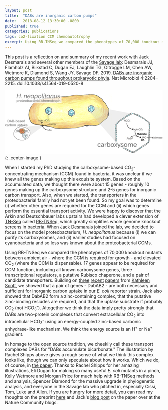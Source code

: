 ```yaml
---
layout: post
title:  "DABs are inorganic carbon pumps"
date:   2018-08-12 13:30:00 -0800
published: true
categories: publications
tags: co2-fixation CCM chemoautotrophy
excerpt: Using RB-TNSeq we compared the phenotypes of 70,000 knockout mutants between ambient air - where the CCM is required for growth - and elevated CO<sub>2</sub> (where the CCM is dispensable). 17 genes appear to be required for CCM function, including all known carboxysome genes, three transcriptional regulators, a putative Rubisco chaperone, and a pair of candidate transporters.
---
```


This post is a reflection on and summary of my recent work with Jack Desmarais and several other members of the [Savage lab](https://twitter.com/SavageCatsOnly): Desmarais JJ, Flamholz AI, Blikstad C, Dugan EJ, Laughlin TG, Oltrogge LM, Chen AW, Wetmore K, Diamond S, Wang JY, Savage DF. 2019. [DABs are inorganic carbon pumps found throughout prokaryotic phyla](https://www.nature.com/articles/s41564-019-0520-8). Nat Microbiol 4:2204–2215. doi:10.1038/s41564-019-0520-8 

![H. neapolitanus CCM illustration by Rachel Shipps](/assets/hnea_ccm_diagram.png){: .center-image }

When I started my PhD studying the carboxysome-based CO<sub>2</sub>-concentrating mechanism (CCM) found in bacteria, it was unclear if we knew all the genes making up this exquisite system. Based on the accumulated data, we thought there were about 15 genes - roughly 10 genes making up the carboxysome structure and 2-5 genes for inorganic carbon transport. Also, when we started, the transporters in the proteobacterial family had not yet been found. So my goal was to determine (i) whether other genes are required for the CCM and (ii) which genes perform the essential transport activity. We were happy to discover that the Arkin and Deutschbauer labs upstairs had developed a clever extension of [TN-Seq](https://en.wikipedia.org/wiki/Transposon_sequencing) called [RB-TNSeq](https://mbio.asm.org/content/6/3/e00306-15.abstract), which greatly simplifies whole genome knockout screens in bacteria. When [Jack Desmarais](https://twitter.com/Jjdesmarais2) joined the lab, we decided to focus on the model proteobacterium, *H. neapolitanus* because (i) we can purify its carboxysomes, and (ii) earlier studies had focused on cyanobacteria and so less was known about the proteobacterial CCMs. 

Using RB-TNSeq we compared the phenotypes of 70,000 knockout mutants between ambient air - where the CCM is required for growth - and elevated CO<sub>2</sub> (where the CCM is dispensable). 17 genes appear to be required for CCM function, including all known carboxysome genes, three transcriptional regulators, a putative Rubisco chaperone, and a pair of candidate transporters. Building on [three](https://onlinelibrary.wiley.com/doi/full/10.1111/1462-2920.14090) [recent](https://aem.asm.org/content/85/3/e02096-18) [papers](https://aem.asm.org/content/85/3/e02096-18/article-info) from [Kathleen Scott](http://biology.usf.edu/ib/faculty/kscott/), we showed that a pair of genes - DabAB2 - are both necessary and sufficient for inorganic carbon uptake in our *E. coli* reporter strain. Jack also showed that DabAB2 form a zinc-containing complex, that the putative zinc-binding resiudes are required, and that the uptake substrate if probably CO<sub>2</sub> (not HCO<sub>3</sub><sup>-</sup>). Altogether we think the data imply pretty strongly that DABs are two-protein complexes that convert extracellular CO<sub>2</sub> into intracellular HCO<sub>3</sub><sup>-</sup> using an energy-coupled zinc-based carbonic anhydrase-like mechanism. We think the energy source is an H<sup>+</sup> or Na<sup>+</sup> gradient.

In homage to the open source tradition, we cheekily call these transport complexes DABs for "DABs accumulate bicarbonate." The illustration by Rachel Shipps above gives a rough sense of what we think this complex looks like, though we can only speculate about how it works. Which we do, of course, in [the paper](https://www.nature.com/articles/s41564-019-0520-8). Thanks to Rachel Shipps for her amazing illustrations, Eli Dugan for making so many useful *E. coli* mutants in a pinch, Kelly Wetmore and Morgan Price for much help with RB-TNSeq methods and analysis, Spencer Diamond for the massive upgrade in phylogenetic analysis, and everyone in the Savage lab who pitched in, especially Cissi, Tom, Luke and Allen. If you are hungry for more detail, you can read my thoughts on the preprint [here](/publications/preprints/2018/11/26/new-preprint-dabs.html) and Jack's [blog post](https://naturemicrobiologycommunity.nature.com/posts/52228-dabs-are-inorganic-carbon-pumps-found-in-chemolithoautotrophs-and-heterotrophic-human-pathogens) on the paper over at the Nature Community blogs. 